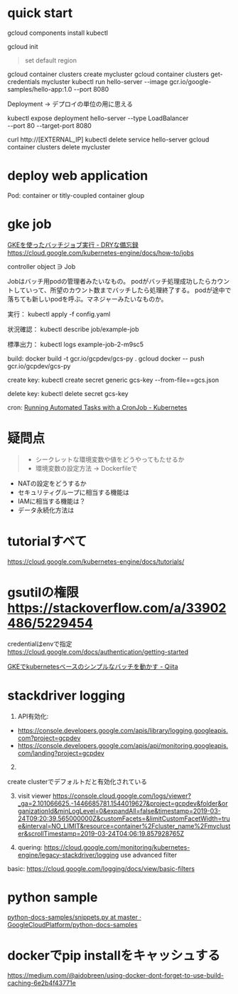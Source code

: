 # quick start

gcloud components install kubectl

gcloud init
> set default region

gcloud container clusters create mycluster
gcloud container clusters get-credentials mycluster
kubectl run hello-server --image gcr.io/google-samples/hello-app:1.0 --port 8080

Deployment → デプロイの単位の用に思える


kubectl expose deployment hello-server --type LoadBalancer \
  --port 80 --target-port 8080

curl http://[EXTERNAL_IP]
kubectl delete service hello-server
gcloud container clusters delete mycluster

# deploy web application
Pod: container or titly-coupled container gloup

# gke job
[GKEを使ったバッチジョブ実行 - DRYな備忘録](http://otiai10.hatenablog.com/entry/2017/12/19/162430)
https://cloud.google.com/kubernetes-engine/docs/how-to/jobs

controller object ∋ Job

Jobはバッチ用podの管理者みたいなもの。
podがバッチ処理成功したらカウントしていって、所望のカウント数までバッチしたら処理終了する。
podが途中で落ちても新しいpodを呼ぶ。マネジャーみたいなものか。


実行：
kubectl apply -f config.yaml

状況確認：
kubectl describe job/example-job

標準出力：
kubectl logs example-job-2-m9sc5


build:
docker build -t gcr.io/gcpdev/gcs-py .
gcloud docker -- push gcr.io/gcpdev/gcs-py

create key:
kubectl create secret generic gcs-key --from-file==gcs.json

delete key:
kubectl delete secret gcs-key

cron:
[Running Automated Tasks with a CronJob - Kubernetes](https://kubernetes.io/docs/tasks/job/automated-tasks-with-cron-jobs/)


# 疑問点
> - シークレットな環境変数や値をどうやってもたせるか
> - 環境変数の設定方法 → Dockerfileで
- NATの設定をどうするか
- セキュリティグループに相当する機能は
- IAMに相当する機能は？
- データ永続化方法は

# tutorialすべて
https://cloud.google.com/kubernetes-engine/docs/tutorials/

# gsutilの権限 https://stackoverflow.com/a/33902486/5229454

credentialはenvで指定
https://cloud.google.com/docs/authentication/getting-started

[GKEでkubernetesベースのシンプルなバッチを動かす - Qiita](https://qiita.com/koduki/items/5b3a0471140f0b3b16a5)

# stackdriver logging
1. API有効化:
- https://console.developers.google.com/apis/library/logging.googleapis.com?project=gcpdev
- https://console.developers.google.com/apis/api/monitoring.googleapis.com/landing?project=gcpdev

2.
create clusterでデフォルトだと有効化されている

3. visit viewer
https://console.cloud.google.com/logs/viewer?_ga=2.101066625.-1446685781.1544019627&project=gcpdev&folder&organizationId&minLogLevel=0&expandAll=false&timestamp=2019-03-24T09:20:39.565000000Z&customFacets=&limitCustomFacetWidth=true&interval=NO_LIMIT&resource=container%2Fcluster_name%2Fmycluster&scrollTimestamp=2019-03-24T04:06:19.857928765Z

4. quering:
https://cloud.google.com/monitoring/kubernetes-engine/legacy-stackdriver/logging
use advanced filter

basic:
https://cloud.google.com/logging/docs/view/basic-filters


# python sample
[python-docs-samples/snippets.py at master · GoogleCloudPlatform/python-docs-samples](https://github.com/GoogleCloudPlatform/python-docs-samples/blob/master/auth/cloud-client/snippets.py)


# dockerでpip installをキャッシュする
https://medium.com/@aidobreen/using-docker-dont-forget-to-use-build-caching-6e2b4f43771e


